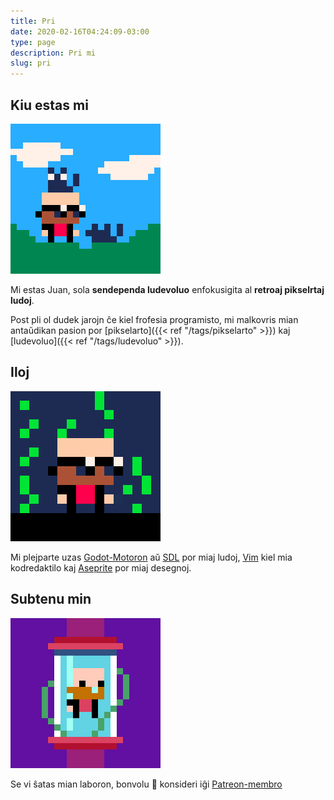 ```yaml
---
title: Pri
date: 2020-02-16T04:24:09-03:00
type: page
description: Pri mi
slug: pri
---
```


## Kiu estas mi

![jc](jc_with_cats.gif)

Mi estas Juan, sola **sendependa ludevoluo** enfokusigita al **retroaj pikselrtaj ludoj**.

Post pli ol dudek jarojn ĉe kiel frofesia programisto, mi malkovris mian antaŭdikan pasion por [pikselarto]({{< ref "/tags/pikselarto" >}}) kaj [ludevoluo]({{< ref "/tags/ludevoluo" >}}).

## Iloj

![jc](jc_matrix.gif)

Mi plejparte uzas [Godot-Motoron](https://godotengine.org) aŭ [SDL](https://libsdl.org) por miaj ludoj, [Vim](https://vim.org) kiel mia kodredaktilo kaj [Aseprite](https://aseprite.org) por miaj desegnoj.

## Subtenu min

![jc](jc_rotating.gif)

Se vi ŝatas mian laboron, bonvolu :pray: konsideri iĝi [Patreon-membro](https://patreon.com/juancolacelli)
